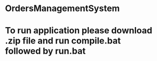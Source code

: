 # OrdersManagementSystem
# To run application please download .zip file and run compile.bat followed by run.bat
